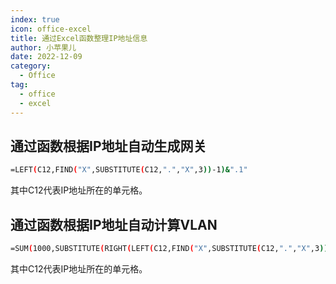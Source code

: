 ```yaml
---
index: true
icon: office-excel
title: 通过Excel函数整理IP地址信息
author: 小苹果儿
date: 2022-12-09
category:
  - Office
tag:
  - office
  - excel
---
```


## 通过函数根据IP地址自动生成网关

```bash
=LEFT(C12,FIND("X",SUBSTITUTE(C12,".","X",3))-1)&".1"
```

其中C12代表IP地址所在的单元格。

## 通过函数根据IP地址自动计算VLAN

```bash
=SUM(1000,SUBSTITUTE(RIGHT(LEFT(C12,FIND("X",SUBSTITUTE(C12,".","X",3))-1),FIND("X",SUBSTITUTE(C12,".","X",1))),".",""))
```

其中C12代表IP地址所在的单元格。
